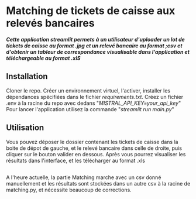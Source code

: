 # Matching de tickets de caisse aux relevés bancaires

***Cette application streamlit permets à un utilisateur d'uploader un lot de tickets de caisse au format .jpg et un relevé bancaire au format ;csv et d'obtenir un tableur de correspondance visualisable dans l'application et téléchargeable au format .xlS***

## Installation
Cloner le repo. Créer un environnement virtuel, l'activer, installer les dépendances spécifiées dans le fichier *requirements.txt*. Créez un fichier .env à la racine du repo avec dedans "*MISTRAL_API_KEY=your_api_key*" Pour lancer l'application utilisez la commande "*streamlit run main.py*"

## Utilisation
Vous pouvez déposer le dossier contenant les tickets de caisse dans la boite de dépot de gauche, et le relevé bancaire dans celle de droite, puis cliquer sur le bouton valider en dessous. Après vous pourrez visualiser les résultats dans l'interface, et les télécharger au format .xls 

##
A l'heure actuelle, la partie Matching marche avec un csv donné manuellement et les résultats sont stockées dans un autre csv à la racine de matching.py, et nécessite beaucoup de corrections.